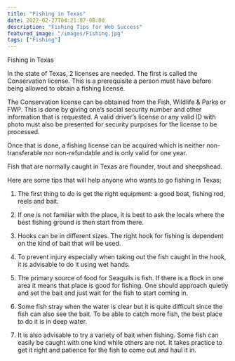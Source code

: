 ```yaml
---
title: "Fishing in Texas"
date: 2022-02-27T04:21:07-08:00
description: "Fishing Tips for Web Success"
featured_image: "/images/Fishing.jpg"
tags: ["Fishing"]
---
```


Fishing in Texas

In the state of Texas, 2 licenses are needed. The first is called the Conservation license. This is a prerequisite a person must have before being allowed to obtain a fishing license. 

The Conservation license can be obtained from the Fish, Wildlife & Parks or FWP. This is done by giving one’s social security number and other information that is requested. A valid driver’s license or any valid ID with photo must also be presented for security purposes for the license to be processed.

Once that is done, a fishing license can be acquired which is neither non-transferable nor non-refundable and is only valid for one year.

Fish that are normally caught in Texas are flounder, trout and sheepshead.  

Here are some tips that will help anyone who wants to go fishing in Texas;

1. The first thing to do is get the right equipment:  a good boat, fishing rod, reels and bait.

2. If one is not familiar with the place, it is best to ask the locals where the best fishing ground is then start from there. 

3. Hooks can be in different sizes. The right hook for fishing is dependent on the kind of bait that will be used. 

4. To prevent injury especially when taking out the fish caught in the hook, it is advisable to do it using wet hands.

5. The primary source of food for Seagulls is fish. If there is a flock in one area it means that place is good for fishing. One should approach quietly and set the bait and just wait for the fish to start coming in. 

6. Some fish stray when the water is clear but it is quite difficult since the fish can also see the bait. To be able to catch more fish, the best place to do it is in deep water. 

7. It is also advisable to try a variety of bait when fishing. Some fish can easily be caught with one kind while others are not. It takes practice to get it right and patience for the fish to come out and haul it in. 

